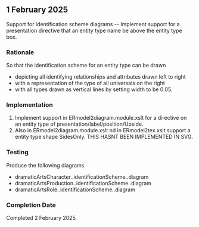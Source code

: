 
## 1 February 2025
Support for identification scheme diagrams -- Implement support for a presentation directive that an entity type name be above the entity type box.

### Rationale
So that the identification scheme for an entity type can be drawn 
  + depicting all identifying relationships and attributes drawn left to right
  + with a representation of the type of all universals on the right
  + with all types drawn as vertical lines by setting width to be 0.05.

### Implementation
1. Implement support in ERmodel2diagram.module.xslt for a directive on an entity type
   of presentation/label/position/Upside.
2. Also in ERmodel2diagram.module.xslt nd in ERmodel2tex.xslt support a entity type shape SidesOnly.
   THIS HASNT BEEN IMPLEMENTED IN SVG.

### Testing

Produce the following diagrams
  + dramaticArtsCharacter..identificationScheme..diagram
  + dramaticArtsProduction..identificationScheme..diagram
  + dramaticArtsRole..identificationScheme..diagram

### Completion Date 
Completed 2 February 2025.
